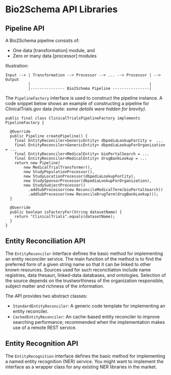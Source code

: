 # Bio2Schema API Libraries

## Pipeline API

A Bio2Schema pipeline consists of:
* One data [transformation] module, and
* Zero or many data [processor] modules

Illustration:
```
Input --> | Transformation --> Processor --> ... --> Processor | --> Output
          |                                                    |
          |--------------- Bio2Schema Pipeline ----------------|
```

The `PipelineFactory` interface is used to construct the pipeline instance. A code snippet below shows an example of constructing a pipeline for ClinicalTrials.gov data _(note: some details were hidden for brevity)_.

```
public final class ClinicalTrialsPipelineFactory implements PipelineFactory {

  @Override
  public Pipeline createPipeline() {
    final EntityReconciler<GenericEntity> dbpediaLookupForCity =  ...
    final EntityReconciler<GenericEntity> dbpediaLookupForOrganization = ...
    final EntityReconciler<MedicalEntity> bioPortalSearch = ...
    final EntityReconciler<MedicalEntity> drugBankLookup = ...
    return new Pipeline(
        new MedicalTrialTransformer(),
        new StudyPopulationProcessor(),
        new StudyLocationProcessor(dbpediaLookupForCity),
        new StudySponsorProcessor(dbpediaLookupForOrganization),
        new StudySubjectProcessor()
          .addSubProcessor(new ReconcileMedicalTerm(bioPortalSearch))
          .addSubProcessor(new ReconcileDrugTerm(drugBankLookup)));
  }
  
  @Override
  public boolean isFactoryFor(String datasetName) {
    return "ClinicalTrials".equals(datasetName);
  }
}
```

## Entity Reconciliation API

The `EntityReconciler` interface defines the basic method for implementing an entity reconciler service. The main function of the method is to find the preferred form of a given string name so that it can be linked to other known resources. Sources used for such reconciliation include name registries, data thesauri, linked-data databases, and ontologies. Selection of the source depends on the trustworthiness of the organization responsible, subject matter and richness of the information.

The API provides two abstract classes:

* `StandardEntityReconciler`: A generic code template for implementing an entity reconciler.
* `CachedEntityReconciler`: An cache-based entity reconciler to improve searching performance; recommended when the implementation makes use of a remote REST service.


## Entity Recognition API

The `EntityRecognition` interface defines the basic method for implementing a named entity recognition (NER) service. You might want to implement the interface as a wrapper class for any existing NER libraries in the market.
